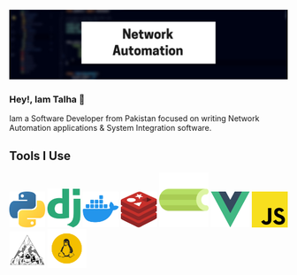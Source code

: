 <!--
**talha700/talha700** is a ✨ _special_ ✨ repository because its `README.md` (this file) appears on your GitHub profile.

Here are some ideas to get you started:

- 🔭 I’m currently working on ...
- 🌱 I’m currently learning ...
- 👯 I’m looking to collaborate on ...
- 🤔 I’m looking for help with ...
- 💬 Ask me about ...
- 📫 How to reach me: ...
- 😄 Pronouns: ...
- ⚡ Fun fact: ...
-->

![alt text](img.png)

### Hey!, Iam Talha 👋 

Iam a Software Developer from Pakistan focused on writing Network Automation applications & System Integration software.

## Tools I Use

<img src="python-logo.png" title="Python" width="65" height="65">  <img src="django-logo.png" title="Django" width="60" height="70" >  <img src="docker-logo.png" width="65" height="65" title="Docker" > <img src="redis.png" title="Redis" width="65" height="65" > <img src="celery-logo.png" title="Celery" width="90" height="100" > <img src="vue.png" title="Vuejs" width="70" height="65" > <img src="js.png" title="JavaScript" width="65" height="65" >  <img src="nornir.jpg" title="Nornir" width="65" height="65" > <img src="linux-logo.png" title="Linux" width="70" height="70" > 



